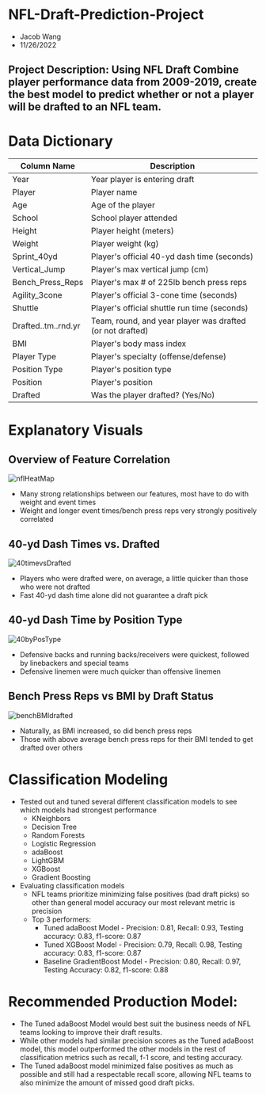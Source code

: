 # NFL-Draft-Prediction-Project
- Jacob Wang
- 11/26/2022

## Project Description: Using NFL Draft Combine player performance data from 2009-2019, create the best model to predict whether or not a player will be drafted to an NFL team. 

# Data Dictionary 

Column Name | Description
---|---
Year | Year player is entering draft
Player| Player name
Age| Age of the player
School | School player attended
Height | Player height (meters)
Weight | Player weight (kg)
Sprint_40yd | Player's official 40-yd dash time (seconds)
Vertical_Jump | Player's max vertical jump (cm)
Bench_Press_Reps | Player's max # of 225lb bench press reps
Agility_3cone | Player's official 3-cone time (seconds)
Shuttle | Player's official shuttle run time (seconds)
Drafted..tm..rnd.yr | Team, round, and year player was drafted (or not drafted)
BMI| Player's body mass index
Player Type | Player's specialty (offense/defense)
Position Type | Player's position type
Position | Player's position
Drafted | Was the player drafted? (Yes/No)

# Explanatory Visuals

## Overview of Feature Correlation
![nflHeatMap](https://user-images.githubusercontent.com/112730629/204176763-d917852a-9212-43e8-b2d6-ef0651b2c23b.png)
* Many strong relationships between our features, most have to do with weight and event times 
* Weight and longer event times/bench press reps very strongly positively correlated 

## 40-yd Dash Times vs. Drafted
![40timevsDrafted](https://user-images.githubusercontent.com/112730629/204178480-8b1ef4e6-4c46-4abd-8300-2b804b1d8296.png)
* Players who were drafted were, on average, a little quicker than those who were not drafted
* Fast 40-yd dash time alone did not guarantee a draft pick 

## 40-yd Dash Time by Position Type
![40byPosType](https://user-images.githubusercontent.com/112730629/204183687-c2cd59c9-31d9-4db0-8b38-a4e1b0e40cce.png)
* Defensive backs and running backs/receivers were quickest, followed by linebackers and special teams
* Defensive linemen were much quicker than offensive linemen 

## Bench Press Reps vs BMI by Draft Status
![benchBMIdrafted](https://user-images.githubusercontent.com/112730629/204183934-c919ee67-ebc7-4728-b5ec-1a1cdd6887f3.png)
* Naturally, as BMI increased, so did bench press reps
* Those with above average bench press reps for their BMI tended to get drafted over others 

# Classification Modeling
* Tested out and tuned several different classification models to see which models had strongest performance 
  - KNeighbors
  - Decision Tree
  - Random Forests
  - Logistic Regression
  - adaBoost
  - LightGBM
  - XGBoost
  - Gradient Boosting
* Evaluating classification models
  - NFL teams prioritize minimizing false positives (bad draft picks) so other than general model accuracy our most relevant metric is precision
  - Top 3 performers:
    - Tuned adaBoost Model - Precision: 0.81, Recall: 0.93, Testing accuracy: 0.83, f1-score: 0.87
    - Tuned XGBoost Model - Precision: 0.79, Recall: 0.98, Testing accuracy: 0.83, f1-score: 0.87
    - Baseline GradientBoost Model - Precision: 0.80, Recall: 0.97, Testing Accuracy: 0.82, f1-score: 0.88

# Recommended Production Model: 
* The Tuned adaBoost Model would best suit the business needs of NFL teams looking to improve their draft results. 
* While other models had similar precision scores as the Tuned adaBoost model, this model outperformed the other models in the rest of classification metrics such as recall, f-1 score, and testing accuracy. 
* The Tuned adaBoost model minimized false positives as much as possible and still had a respectable recall score, allowing NFL teams to also minimize the amount of missed good draft picks. 

